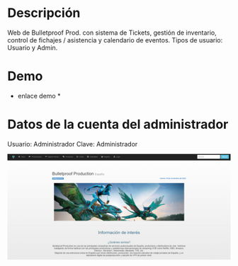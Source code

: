 # Descripción
Web de Bulletproof Prod. con sistema de Tickets, gestión de inventario, control de fichajes / asistencia y calendario de eventos. 
Tipos de usuario: Usuario y Admin.

# Demo
* enlace demo * 

# Datos de la cuenta del administrador
Usuario: Administrador
Clave: Administrador

![Image text](https://github.com/zgb15/Bulletproof/blob/master/inicio.PNG)
